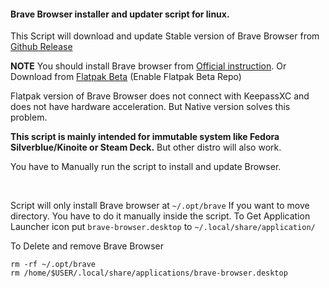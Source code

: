 #### Brave Browser installer and updater script for linux.

This Script will download and update Stable version of Brave Browser from [Github Release](https://github.com/brave/brave-browser/releases "Github Release")

**NOTE**
You should install Brave browser from [Official instruction](https://brave.com/linux/ "Official instruction").
Or Download from [Flatpak Beta](https://github.com/flathub/com.brave.Browser "Flatpak Beta") (Enable Flatpak Beta Repo)

Flatpak version of Brave Browser does not connect with KeepassXC and does not have hardware acceleration. But Native version solves this problem.

**This script is mainly intended for immutable system like Fedora Silverblue/Kinoite or Steam Deck.** But other distro will also work.

You have to Manually run the script to install and update Browser.

 <br />
 
Script will only install Brave browser at `~/.opt/brave`
If you want to move directory. You have to do it manually inside the script.
To Get Application Launcher icon put `brave-browser.desktop` to `~/.local/share/application/`

To Delete and remove Brave Browser
```
rm -rf ~/.opt/brave
rm /home/$USER/.local/share/applications/brave-browser.desktop
```
